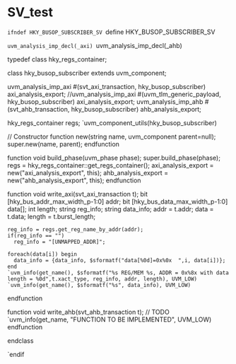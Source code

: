 # SV_test




`ifndef HKY_BUSOP_SUBSCRIBER_SV
`define HKY_BUSOP_SUBSCRIBER_SV

`uvm_analysis_imp_decl(_axi)
`uvm_analysis_imp_decl(_ahb)

typedef class hky_regs_container;

class hky_busop_subscriber extends uvm_component;

  uvm_analysis_imp_axi #(svt_axi_transaction, hky_busop_subscriber) axi_analysis_export;
  //uvm_analysis_imp_axi #(uvm_tlm_generic_payload, hky_busop_subscriber) axi_analysis_export;
  uvm_analysis_imp_ahb #(svt_ahb_transaction, hky_busop_subscriber) ahb_analysis_export;

  hky_regs_container regs;
  `uvm_component_utils(hky_busop_subscriber)

  // Constructor
  function new(string name, uvm_component parent=null);
    super.new(name, parent);
  endfunction

  function void build_phase(uvm_phase phase);
    super.build_phase(phase);
    regs = hky_regs_container::get_regs_container();
    axi_analysis_export = new("axi_analysis_export", this);
    ahb_analysis_export = new("ahb_analysis_export", this);
  endfunction

  function void write_axi(svt_axi_transaction t);
    bit [hky_bus_addr_max_width_p-1:0] addr;
    bit [hky_bus_data_max_width_p-1:0] data[];
    int length;
    string reg_info; 
    string data_info;
    addr = t.addr;
    data = t.data;
    length = t.burst_length;

    reg_info = regs.get_reg_name_by_addr(addr);
    if(reg_info == "") 
      reg_info = "[UNMAPPED_ADDR]";

    foreach(data[i]) begin
      data_info = {data_info, $sformatf("data[%0d]=0x%0x  ",i, data[i])};
    end
    `uvm_info(get_name(), $sformatf("%s REG/MEM %s, ADDR = 0x%8x with data length = %0d",t.xact_type, reg_info, addr, length), UVM_LOW)
    `uvm_info(get_name(), $sformatf("%s", data_info), UVM_LOW)
  endfunction


  function void write_ahb(svt_ahb_transaction t);
    // TODO
    `uvm_info(get_name, "FUNCTION TO BE IMPLEMENTED", UVM_LOW)
  endfunction

endclass


`endif
